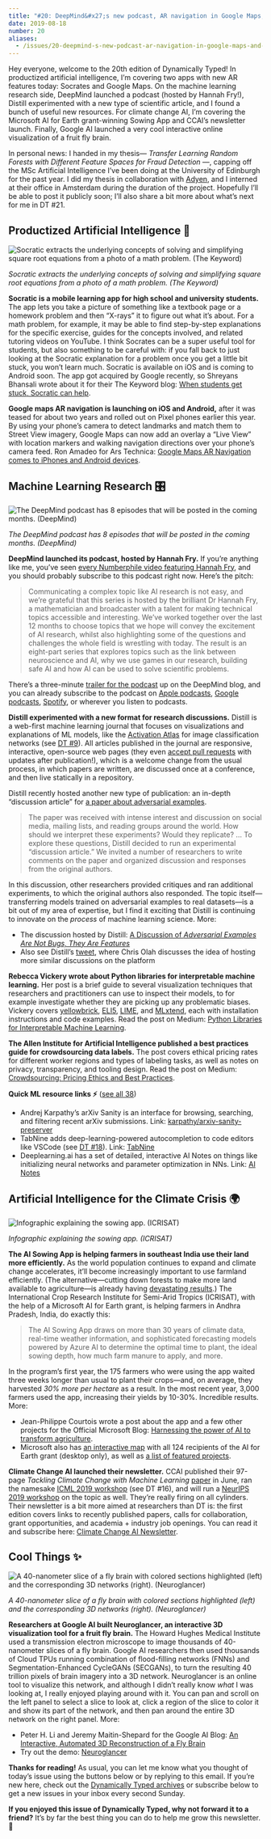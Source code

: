 ```yaml
---
title: "#20: DeepMind&#x27;s new podcast, AR navigation in Google Maps, and an AI Sowing App from India "
date: 2019-08-18
number: 20
aliases:
  - /issues/20-deepmind-s-new-podcast-ar-navigation-in-google-maps-and-an-ai-sowing-app-from-india-192777
---
```


Hey everyone, welcome to the 20th edition of Dynamically Typed!
In productized artificial intelligence, I’m covering two apps with new AR features today: Socrates and Google Maps.
On the machine learning research side, DeepMind launched a podcast (hosted by Hannah Fry!), Distill experimented with a new type of scientific article, and I found a bunch of useful new resources.
For climate change AI, I’m covering the Microsoft AI for Earth grant-winning Sowing App and CCAI’s newsletter launch.
Finally, Google AI launched a very cool interactive online visualization of a fruit fly brain.

In personal news: I handed in my thesis— _Transfer Learning Random Forests with Different Feature Spaces for Fraud Detection_ —, capping off the MSc Artificial Intelligence I’ve been doing at the University of Edinburgh for the past year.
I did my thesis in collaboration with [Adyen](https://www.adyen.com?utm_campaign=Dynamically%20Typed&utm_medium=email&utm_source=Revue%20newsletter), and I interned at their office in Amsterdam during the duration of the project.
Hopefully I’ll be able to post it publicly soon; I’ll also share a bit more about what’s next for me in DT #21.

## Productized Artificial Intelligence 🔌

![Socratic extracts the underlying concepts of solving and simplifying square root equations from a photo of a math problem. (The Keyword)](https://s3.amazonaws.com/revue/items/images/004/899/821/mail/8d40f47ddcb1ce0252330d183961ccd9.png?1566126063)

_Socratic extracts the underlying concepts of solving and simplifying square root equations from a photo of a math problem. (The Keyword)_

**Socratic is a mobile learning app for high school and university students.**
The app lets you take a picture of something like a textbook page or a homework problem and then “X-rays” it to figure out what it’s about.
For a math problem, for example, it may be able to find step-by-step explanations for the specific exercise, guides for the concepts involved, and related tutoring videos on YouTube.
I think Socrates can be a super useful tool for students, but also something to be careful with: if you fall back to just looking at the Socratic explanation for a problem once you get a little bit stuck, you won’t learn much.
Socratic is available on iOS and is coming to Android soon.
The app got acquired by Google recently, so Shreyans Bhansali wrote about it for their The Keyword blog: [When students get stuck, Socratic can help](https://www.blog.google/outreach-initiatives/education/socratic-by-google/?utm_campaign=Dynamically%20Typed&utm_medium=email&utm_source=Revue%20newsletter).

**Google maps AR navigation is launching on iOS and Android,** after it was teased for about two years and rolled out on Pixel phones earlier this year.
By using your phone’s camera to detect landmarks and match them to Street View imagery, Google Maps can now add an overlay a “Live View” with location markers and walking navigation directions over your phone’s camera feed.
Ron Amadeo for Ars Technica: [Google Maps AR Navigation comes to iPhones and Android devices](https://arstechnica.com/gadgets/2019/08/google-maps-ar-navigation-comes-to-iphones-and-android-devices/?utm_campaign=Dynamically%20Typed&utm_medium=email&utm_source=Revue%20newsletter).

## Machine Learning Research 🎛

![The DeepMind podcast has 8 episodes that will be posted in the coming months. (DeepMind)](https://s3.amazonaws.com/revue/items/images/004/899/979/mail/1b4f249aadb2b260369350b76be43668.png?1566133064)

_The DeepMind podcast has 8 episodes that will be posted in the coming months. (DeepMind)_

**DeepMind launched its podcast, hosted by Hannah Fry.**
If you’re anything like me, you’ve seen [every Numberphile video featuring Hannah Fry](https://www.youtube.com/watch?list=PLt5AfwLFPxWKlde0YsnDEFXd-dK3dIZYh&utm_campaign=Dynamically%20Typed&utm_medium=email&utm_source=Revue%20newsletter&v=BkOIw7vAZCQ), and you should probably subscribe to this podcast right now.
Here’s the pitch:

> Communicating a complex topic like AI research is not easy, and we’re grateful that this series is hosted by the brilliant Dr Hannah Fry, a mathematician and broadcaster with a talent for making technical topics accessible and interesting.
> We’ve worked together over the last 12 months to choose topics that we hope will convey the excitement of AI research, whilst also highlighting some of the questions and challenges the whole field is wrestling with today.
> The result is an eight-part series that explores topics such as the link between neuroscience and AI, why we use games in our research, building safe AI and how AI can be used to solve scientific problems.

There’s a three-minute [trailer for the podcast](https://deepmind.com/blog/article/welcome-to-the-deepmind-podcast?utm_campaign=Dynamically%20Typed&utm_medium=email&utm_source=Revue%20newsletter) up on the DeepMind blog, and you can already subscribe to the podcast on [Apple podcasts](https://podcasts.apple.com/gb/podcast/deepmind-the-podcast/id1476316441?l=fr%20&utm_campaign=Dynamically%20Typed&utm_medium=email&utm_source=Revue%20newsletter), [Google podcasts](https://www.google.com/podcasts?feed=aHR0cHM6Ly9mZWVkcy5zaW1wbGVjYXN0LmNvbS9KVDZwYlBrZw%3D%3D&utm_campaign=Dynamically%20Typed&utm_medium=email&utm_source=Revue%20newsletter), [Spotify](https://open.spotify.com/episode/0yKNxa7pPTt9imKX9XFgzS?si=GH3bY50DS6eYOQUyNnuUjQ&utm_campaign=Dynamically%20Typed&utm_medium=email&utm_source=Revue%20newsletter), or wherever you listen to podcasts.

**Distill experimented with a new format for research discussions.**
Distill is a web-first machine learning journal that focuses on visualizations and explanations of ML models, like the [Activation Atlas](https://distill.pub/2019/activation-atlas/?utm_campaign=Dynamically%20Typed&utm_medium=email&utm_source=Revue%20newsletter) for image classification networks (see [DT #9](https://dynamicallytyped.com/issues/9-openai-and-google-s-activation-atlases-a16z-s-ml-startup-investments-and-microsoft-s-ai-pipeline-163609?utm_campaign=Dynamically%20Typed&utm_medium=email&utm_source=Revue%20newsletter)).
All articles published in the journal are responsive, interactive, open-source web pages (they even [accept pull requests](https://github.com/distillpub/post--gan-open-problems/pull/2?utm_campaign=Dynamically%20Typed&utm_medium=email&utm_source=Revue%20newsletter) with updates after publication!), which is a welcome change from the usual process, in which papers are written, are discussed once at a conference, and then live statically in a repository.

Distill recently hosted another new type of publication: an in-depth “discussion article” for [a paper about adversarial examples](http://gradientscience.org/adv/?utm_campaign=Dynamically%20Typed&utm_medium=email&utm_source=Revue%20newsletter).

> The paper was received with intense interest and discussion on social media, mailing lists, and reading groups around the world.
> How should we interpret these experiments?
> Would they replicate?
> … To explore these questions, Distill decided to run an experimental “discussion article.” We invited a number of researchers to write comments on the paper and organized discussion and responses from the original authors.

In this discussion, other researchers provided critiques and ran additional experiments, to which the original authors also responded.
The topic itself—transferring models trained on adversarial examples to real datasets—is a bit out of my area of expertise, but I find it exciting that Distill is continuing to innovate on the _process_ of machine learning science.
More:

* The discussion hosted by Distill: [A Discussion of _Adversarial Examples Are Not Bugs, They Are Features_](https://distill.pub/2019/advex-bugs-discussion/?utm_campaign=Dynamically%20Typed&utm_medium=email&utm_source=Revue%20newsletter)
* Also see Distill’s [tweet](https://twitter.com/distillpub/status/1158862160845426688?utm_campaign=Dynamically%20Typed&utm_medium=email&utm_source=Revue%20newsletter), where Chris Olah discusses the idea of hosting more similar discussions on the platform

**Rebecca Vickery wrote about Python libraries for interpretable machine learning.**
Her post is a brief guide to several visualization techniques that researchers and practitioners can use to inspect their models, to for example investigate whether they are picking up any problematic biases.
Vickery covers [yellowbrick](https://www.scikit-yb.org/en/latest/quickstart.html?utm_campaign=Dynamically%20Typed&utm_medium=email&utm_source=Revue%20newsletter), [ELI5](https://eli5.readthedocs.io/en/latest/?utm_campaign=Dynamically%20Typed&utm_medium=email&utm_source=Revue%20newsletter), [LIME](https://github.com/marcotcr/lime?utm_campaign=Dynamically%20Typed&utm_medium=email&utm_source=Revue%20newsletter), and [MLxtend](https://rasbt.github.io/mlxtend/?utm_campaign=Dynamically%20Typed&utm_medium=email&utm_source=Revue%20newsletter), each with installation instructions and code examples.
Read the post on Medium: [Python Libraries for Interpretable Machine Learning](https://towardsdatascience.com/python-libraries-for-interpretable-machine-learning-c476a08ed2c7?sk=8b4f87a7b40c2a6075110fed8920fad4&source=friends_link&utm_campaign=Dynamically%20Typed&utm_medium=email&utm_source=Revue%20newsletter).

**The Allen Institute for Artificial Intelligence published a best practices guide for crowdsourcing data labels.**
The post covers ethical pricing rates for different worker regions and types of labeling tasks, as well as notes on privacy, transparency, and tooling design.
Read the post on Medium: [Crowdsourcing: Pricing Ethics and Best Practices](https://medium.com/ai2-blog/crowdsourcing-pricing-ethics-and-best-practices-8487fd5c9872?utm_campaign=Dynamically%20Typed&utm_medium=email&utm_source=Revue%20newsletter).

**Quick ML resource links ⚡️** ([see all 38](https://www.notion.so/adab36fecaea4306880898f41dcb9cb3?utm_campaign=Dynamically%20Typed&utm_medium=email&utm_source=Revue%20newsletter&v=cb3a74562c914234ac171931dad6c2e4))

* Andrej Karpathy’s arXiv Sanity is an interface for browsing, searching, and filtering recent arXiv submissions. Link: [karpathy/arxiv-sanity-preserver](https://github.com/karpathy/arxiv-sanity-preserver?utm_campaign=Dynamically%20Typed&utm_medium=email&utm_source=Revue%20newsletter)
* TabNine adds deep-learning-powered autocompletion to code editors like VSCode (see [DT #18](https://dynamicallytyped.com/issues/18-runway-ml-s-app-store-for-ai-google-s-new-youtube-dataset-and-a-trippy-gan-journey-188184?utm_campaign=Dynamically%20Typed&utm_medium=email&utm_source=Revue%20newsletter)). Link: [TabNine](https://tabnine.com/?utm_campaign=Dynamically%20Typed&utm_medium=email&utm_source=Revue%20newsletter)
* Deeplearning.ai has a set of detailed, interactive AI Notes on things like initializing neural networks and parameter optimization in NNs. Link: [AI Notes](https://www.deeplearning.ai/ai-notes/?utm_campaign=Dynamically%20Typed&utm_medium=email&utm_source=Revue%20newsletter)

## Artificial Intelligence for the Climate Crisis 🌍

![Infographic explaining the sowing app. (ICRISAT)](https://s3.amazonaws.com/revue/items/images/004/899/796/mail/d1e2f5f97628efa2bae61a971e5eba03.jpeg?1566125748)

_Infographic explaining the sowing app. (ICRISAT)_

**The AI Sowing App is helping farmers in southeast India use their land more efficiently.**
As the world population continues to expand and climate change accelerates, it’ll become increasingly important to use farmland efficiently.
(The alternative—cutting down forests to make more land available to agriculture—is already having [devastating results](https://www.nytimes.com/2019/07/28/world/americas/brazil-deforestation-amazon-bolsonaro.html?utm_campaign=Dynamically%20Typed&utm_medium=email&utm_source=Revue%20newsletter).) The International Crop Research Institute for Semi-Arid Tropics (ICRISAT), with the help of a Microsoft AI for Earth grant, is helping farmers in Andhra Pradesh, India, do exactly this:

> The AI Sowing App draws on more than 30 years of climate data, real-time weather information, and sophisticated forecasting models powered by Azure AI to determine the optimal time to plant, the ideal sowing depth, how much farm manure to apply, and more.

In the program’s first year, the 175 farmers who were using the app waited three weeks longer than usual to plant their crops—and, on average, they harvested _30% more_ _per hectare_ as a result.
In the most recent year, 3,000 farmers used the app, increasing their yields by 10-30%.
Incredible results.
More:

* Jean-Philippe Courtois wrote a post about the app and a few other projects for the Official Microsoft Blog: [Harnessing the power of AI to transform agriculture](https://blogs.microsoft.com/blog/2019/08/07/harnessing-the-power-of-ai-to-transform-agriculture/?ocid=FY20_soc_omc_br_tw_AIAg2&utm_campaign=Dynamically%20Typed&utm_medium=email&utm_source=Revue%20newsletter).
* Microsoft also has [an interactive map](https://msit.powerbi.com/view?r=eyJrIjoiYThkYjFmNTEtOGUwOC00NmViLWIzZTUtNjY2OTU5MzUxOTRhIiwidCI6IjcyZjk4OGJmLTg2ZjEtNDFhZi05MWFiLTJkN2NkMDExZGI0NyIsImMiOjV9&utm_campaign=Dynamically%20Typed&utm_medium=email&utm_source=Revue%20newsletter) with all 124 recipients of the AI for Earth grant (desktop only), as well as [a list of featured projects](https://www.microsoft.com/en-us/ai/ai-for-earth-projects?activetab=pivot1%3Aprimaryr2&utm_campaign=Dynamically%20Typed&utm_medium=email&utm_source=Revue%20newsletter).

**Climate Change AI launched their newsletter.**
CCAI published their 97-page _Tackling Climate Change with Machine Learning_ [paper](https://arxiv.org/abs/1906.05433?utm_campaign=Dynamically%20Typed&utm_medium=email&utm_source=Revue%20newsletter) in June, ran the namesake [ICML 2019 workshop](https://www.climatechange.ai/ICML2019_workshop.html?utm_campaign=Dynamically%20Typed&utm_medium=email&utm_source=Revue%20newsletter) (see DT #16), and will run a [NeurIPS 2019 workshop](https://www.climatechange.ai/NeurIPS2019_workshop.html?utm_campaign=Dynamically%20Typed&utm_medium=email&utm_source=Revue%20newsletter) on the topic as well.
They’re really firing on all cylinders.
Their newsletter is a bit more aimed at researchers than DT is: the first edition covers links to recently published papers, calls for collaboration, grant opportunities, and academia + industry job openings.
You can read it and subscribe here: [Climate Change AI Newsletter](https://mailchi.mp/47821c475c6f/climate-change-ai-mailing-list-welcome-and-neurips-workshop?e=0799ab1644&utm_campaign=Dynamically%20Typed&utm_medium=email&utm_source=Revue%20newsletter).

## Cool Things ✨

![A 40-nanometer slice of a fly brain with colored sections highlighted (left) and the corresponding 3D networks (right). (Neuroglancer)](https://s3.amazonaws.com/revue/items/images/004/899/414/mail/88180de1fac032b18d02c92eac2e8c92.png?1566113078)

_A 40-nanometer slice of a fly brain with colored sections highlighted (left) and the corresponding 3D networks (right). (Neuroglancer)_

**Researchers at Google AI built Neuroglancer, an interactive 3D visualization tool for a fruit fly brain.**
The Howard Hughes Medical Institute used a transmission electron microscope to image thousands of 40-nanometer slices of a fly brain.
Google AI researchers then used thousands of Cloud TPUs running combination of flood-filling networks (FNNs) and Segmentation-Enhanced CycleGANs (SECGANs), to turn the resulting 40 trillion pixels of brain imagery into a 3D network.
Neuroglancer is an online tool to visualize this network, and although I didn’t really know _what_ I was looking at, I really enjoyed playing around with it.
You can pan and scroll on the left panel to select a slice to look at, click a region of the slice to color it and show its part of the network, and then pan around the entire 3D network on the right panel.
More:

* Peter H. Li and Jeremy Maitin-Shepard for the Google AI Blog: [An Interactive, Automated 3D Reconstruction of a Fly Brain](https://ai.googleblog.com/2019/08/an-interactive-automated-3d.html?utm_campaign=Dynamically%20Typed&utm_medium=email&utm_source=Revue%20newsletter)
* Try out the demo: [Neuroglancer](https://neuroglancer-demo.appspot.com/fafb.html?utm_campaign=Dynamically%20Typed&utm_medium=email&utm_source=Revue%20newsletter#!%7B%22layers%22:%5B%7B%22source%22:%22precomputed://gs://neuroglancer-fafb-data/fafb_v14/fafb_v14_orig%22%2C%22type%22:%22image%22%2C%22name%22:%22fafb_v14%22%2C%22visible%22:false%7D%2C%7B%22source%22:%22precomputed://gs://neuroglancer-fafb-data/fafb_v14/fafb_v14_clahe%22%2C%22type%22:%22image%22%2C%22name%22:%22fafb_v14_clahe%22%7D%2C%7B%22type%22:%22segmentation%22%2C%22mesh%22:%22precomputed://gs://neuroglancer-fafb-data/elmr-data/FAFBNP.surf/mesh%22%2C%22segments%22:%5B%221%22%2C%2210%22%2C%2211%22%2C%2212%22%2C%2213%22%2C%2214%22%2C%2215%22%2C%2216%22%2C%2217%22%2C%2218%22%2C%2219%22%2C%222%22%2C%2220%22%2C%2221%22%2C%2222%22%2C%2223%22%2C%2224%22%2C%2225%22%2C%2226%22%2C%2227%22%2C%2228%22%2C%2229%22%2C%223%22%2C%2230%22%2C%2231%22%2C%2232%22%2C%2233%22%2C%2234%22%2C%2235%22%2C%2236%22%2C%2237%22%2C%2238%22%2C%2239%22%2C%224%22%2C%2240%22%2C%2241%22%2C%2242%22%2C%2243%22%2C%2244%22%2C%2245%22%2C%2246%22%2C%2247%22%2C%2248%22%2C%2249%22%2C%225%22%2C%2250%22%2C%2251%22%2C%2252%22%2C%2253%22%2C%2254%22%2C%2255%22%2C%2256%22%2C%2257%22%2C%2258%22%2C%2259%22%2C%226%22%2C%2260%22%2C%2261%22%2C%2262%22%2C%2263%22%2C%2264%22%2C%2265%22%2C%2266%22%2C%2267%22%2C%2268%22%2C%2269%22%2C%227%22%2C%2270%22%2C%2271%22%2C%2272%22%2C%2273%22%2C%2274%22%2C%2275%22%2C%228%22%2C%229%22%5D%2C%22skeletonRendering%22:%7B%22mode2d%22:%22lines_and_points%22%2C%22mode3d%22:%22lines%22%7D%2C%22name%22:%22neuropil-regions-surface%22%2C%22visible%22:false%7D%2C%7B%22type%22:%22mesh%22%2C%22source%22:%22vtk://https://storage.googleapis.com/neuroglancer-fafb-data/elmr-data/FAFB.surf.vtk.gz%22%2C%22vertexAttributeSources%22:%5B%5D%2C%22shader%22:%22void%20main%28%29%20%7B%5Cn%20%20emitRGBA%28vec4%281.0%2C%200.0%2C%200.0%2C%200.5%29%29%3B%5Cn%7D%5Cn%22%2C%22name%22:%22neuropil-full-surface%22%2C%22visible%22:false%7D%2C%7B%22source%22:%22precomputed://gs://fafb-ffn1-20190805/segmentation%22%2C%22type%22:%22segmentation%22%2C%22segments%22:%5B%224613663523%22%2C%224628415467%22%2C%225288638170%22%2C%225546405906%22%2C%225676349851%22%5D%2C%22skeletonRendering%22:%7B%22mode2d%22:%22lines_and_points%22%2C%22mode3d%22:%22lines%22%7D%2C%22name%22:%22fafb-ffn1-20190805%22%7D%5D%2C%22navigation%22:%7B%22pose%22:%7B%22position%22:%7B%22voxelSize%22:%5B4%2C4%2C40%5D%2C%22voxelCoordinates%22:%5B124342.859375%2C67671.6015625%2C3069.28271484375%5D%7D%7D%2C%22zoomFactor%22:34.77285366930207%7D%2C%22showAxisLines%22:false%2C%22perspectiveOrientation%22:%5B0.2962014973163605%2C-0.356022447347641%2C-0.765893816947937%2C0.446003794670105%5D%2C%22perspectiveZoom%22:2682.282950255809%2C%22layout%22:%22xy-3d%22%7D)

**Thanks for reading!**
As usual, you can let me know what you thought of today’s issue using the buttons below or by replying to this email.
If you’re new here, check out the [Dynamically Typed archives](https://dynamicallytyped.com/?utm_campaign=Dynamically%20Typed&utm_medium=email&utm_source=Revue%20newsletter) or subscribe below to get a new issues in your inbox every second Sunday.

**If you enjoyed this issue of Dynamically Typed, why not forward it to a friend?**
It’s by far the best thing you can do to help me grow this newsletter.
🤩